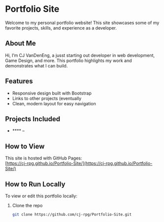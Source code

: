 # Portfolio Site

Welcome to my personal portfolio website! This site showcases some of my favorite projects, skills, and experience as a developer.

## About Me

Hi, I’m CJ VanDenEng, a jusst starting out developer in web development, Game Design, and more. This portfolio highlights my work and demonstrates what I can build.

## Features

- Responsive design built with Bootstrap  
- Links to other projects (eventually
- Clean, modern layout for easy navigation  

## Projects Included

- **** – 

## How to View

This site is hosted with GitHub Pages:  
[https://cj-rpg.github.io/Portfolio-Site/](https://cj-rpg.github.io/Portfolio-Site/)

## How to Run Locally

To view or edit this portfolio locally:  
1. Clone the repo  
   ```bash
   git clone https://github.com/cj-rpg/Portfolio-Site.git
